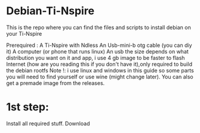 # Debian-Ti-Nspire

This is the repo where you can find the files and scripts to install debian on your Ti-Nspire

Prerequired :
A Ti-Nspire with Ndless
An Usb-mini-b otg cable (you can diy it)
A computer (or phone that runs linux)
An usb the size depends on what distribution you want on it and app, i use 4 gb image to be faster to flash
Internet (how are you reading this if you don't have it),only required to build the debian rootfs
Note !: i use linux and windows in this guide so some parts you will need to find yourself or use wine (might change later).
You can also get a premade image from the releases.

# 1st step:
Install all required stuff.
Download 
